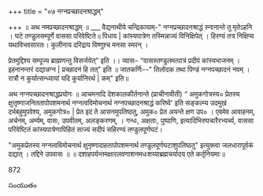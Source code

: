 +++
title = "०७ नग्नप्रच्छादनश्राद्धम्"

+++
॥ अथ नमप्रच्छादनश्राद्धम् ॥ ___ वैद्यनाथीये चन्द्रिकायाम्-" नग्नप्रच्छादनश्राद्धं स्नानान्ते तु मृतेऽहनि । घटे तण्डुलसम्पूर्णे वाससा परिवेष्टिते॥ पिधाय | कांस्यपात्रेण तस्मिन्नाज्यं विनिक्षिपेत् । हिरण्यं तत्र निक्षिप्य यथाविभवसारतः। कुलीनाय दरिद्राय विष्णुश्च मनसा स्मरन् ।

प्रेतमुद्दिश्य सम्पूज्य ब्राह्मणन्तु विसर्जयेत्” इति ।। व्यासः- “वासस्तण्डुलमत्पात्रं प्रदीपं कांस्यभाजनम् । इहनानन्तरं दद्यान्नग्न | प्रच्छादनं हि तत्" इति ॥ जातकर्णिः--" तिलोदक तथा पिण्डं नग्नपच्छादनं नवम् । रात्रौ न कुर्यात्सन्ध्यायां यदि कुर्यानिरर्थ | कम्" इति॥

अथ नग्नपच्छादनश्राद्धप्रयोगः ॥ आचमनादि देशकालकीर्तनान्ते (प्राचीनावीती) “ अमुकगोत्रस्य० प्रेतस्य क्षुत्तृष्णाजनिततापोपशमनार्थ नग्नत्वविमोचनार्थ नग्नपच्छादनश्राद्धं करिष्ये' इति सङ्कल्प्य उदमुखं दर्भबहुमुपवेश्य, अमुकगोत्र० | प्रेत इदं ते आसनमुपतिष्ठतु, अमुक० प्रेत अयन्ते क्षण उप० । एवमेव आवाहनम्, अर्चनम्, अर्म्यम्, वासः, उपवीतम्, अलङ्करणम्, । गन्धः, अक्षताः, पुष्पाणि, इत्यादिभिरुपचारैरभ्यर्च्य, वाससा परिवेष्टितं कांस्यपात्रेणापिहितं साज्यं सदीपं सहिरण्यं तण्डुलपूर्णघटं।

"अमुकप्रेतस्य नग्नत्वविमोचनार्थ क्षुनृष्णादाहतापोपशमनार्थ तण्डुलपूर्णघटाशुपतिष्ठतु" इत्युक्त्वा जलधारापूर्वकं दद्यात् । तद्दिने उपवासः ॥ ॥ दशाहपर्यन्तमक्षारलवणाशनमधःशय्याब्रह्मचर्यादय एते कर्तृनियमाः॥

872

సంయుతం